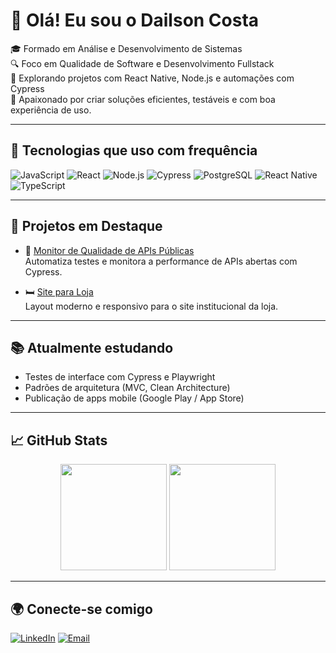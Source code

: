 # 👋 Olá! Eu sou o Dailson Costa

🎓 Formado em Análise e Desenvolvimento de Sistemas  
🔍 Foco em Qualidade de Software e Desenvolvimento Fullstack  
🚀 Explorando projetos com React Native, Node.js e automações com Cypress  
🎯 Apaixonado por criar soluções eficientes, testáveis e com boa experiência de uso.

---

## 📌 Tecnologias que uso com frequência

![JavaScript](https://img.shields.io/badge/-JavaScript-black?style=flat-square&logo=javascript)
![React](https://img.shields.io/badge/-React-blue?style=flat-square&logo=react)
![Node.js](https://img.shields.io/badge/-Node.js-green?style=flat-square&logo=node.js)
![Cypress](https://img.shields.io/badge/-Cypress-17202C?style=flat-square&logo=cypress)
![PostgreSQL](https://img.shields.io/badge/-PostgreSQL-336791?style=flat-square&logo=postgresql)
![React Native](https://img.shields.io/badge/-React_Native-20232A?style=flat-square&logo=react)
![TypeScript](https://img.shields.io/badge/-TypeScript-3178C6?style=flat-square&logo=typescript)

---

## 🧰 Projetos em Destaque

- 🔎 [Monitor de Qualidade de APIs Públicas](https://github.com/dailsoncosta/monitor-de-qualidade-apis)  
  Automatiza testes e monitora a performance de APIs abertas com Cypress.

- 🛏️ [Site para Loja](https://github.com/DMouraCosta/colchoaria-site)  
  Layout moderno e responsivo para o site institucional da loja.

---

## 📚 Atualmente estudando

- Testes de interface com Cypress e Playwright
- Padrões de arquitetura (MVC, Clean Architecture)
- Publicação de apps mobile (Google Play / App Store)

---

## 📈 GitHub Stats

<div align="center">
  <img height="170em" src="https://github-readme-stats.vercel.app/api?username=dailsoncosta&show_icons=true&theme=radical" />
  <img height="170em" src="https://github-readme-stats.vercel.app/api/top-langs/?username=dailsoncosta&layout=compact&theme=radical" />
</div>

---

## 🌍 Conecte-se comigo

[![LinkedIn](https://img.shields.io/badge/-LinkedIn-0e76a8?style=flat-square&logo=linkedin&logoColor=white)](https://www.linkedin.com/in/dailsoncosta/)
[![Email](https://img.shields.io/badge/-Email-red?style=flat-square&logo=gmail&logoColor=white)](mailto:seuemail@gmail.com)
